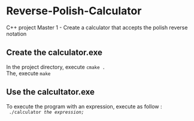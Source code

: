 # Reverse-Polish-Calculator
C++ project Master 1 - Create a calculator that accepts the polish reverse notation

## Create the calculator.exe
In the project directory, execute `cmake .`  
The, execute `make`  

## Use the calcultator.exe
To execute the program with an expression, execute as follow :  
<code> ./calculator *the expression;* </code>  
